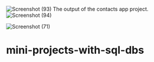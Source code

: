 ![Screenshot (93)](https://user-images.githubusercontent.com/83533427/122681284-23183c80-d211-11eb-86af-ffcc03bf4e41.png)
The output of the contacts app project.<br>![Screenshot (94)](https://user-images.githubusercontent.com/83533427/122681358-7b4f3e80-d211-11eb-8165-770f43126aac.png)

![Screenshot (71)](https://user-images.githubusercontent.com/83533427/121994330-b8a36e80-cdc2-11eb-8b09-274d16696a9e.png)
# mini-projects-with-sql-dbs 
